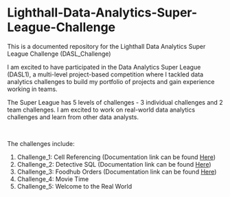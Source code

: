 # Lighthall-Data-Analytics-Super-League-Challenge
This is a documented repository for the Lighthall Data Analytics Super League Challenge (DASL_Challenge)

I am excited to have participated in the Data Analytics Super League (DASL1), a multi-level project-based competition where I tackled data analytics challenges to build my portfolio of projects and gain experience working in teams.

The Super League has 5 levels of challenges - 3 individual challenges and 2 team challenges. I am excited to work on real-world data analytics challenges and learn from other data analysts.

<br>

The challenges include:

1. Challenge_1:  Cell Referencing       (Documentation link can be found [Here](DASL_CHALLENGE_1.md))
2. Challenge_2:  Detective SQL          (Documentation link can be found [Here](DASL_CHALLENGE_2.md))
3. Challenge_3:  Foodhub Orders         (Documentation link can be found [Here](DASL_Challenge_3.ipynb))
4. Challenge_4:  Movie Time
5. Challenge_5:  Welcome to the Real World
